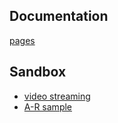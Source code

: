 ## Documentation
[pages](pages)

## Sandbox
- [video streaming](sandbox/stream)
- [A-R sample](sandbox/ar_stream)
